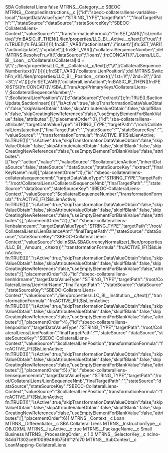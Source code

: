 <?xml version="1.0" encoding="UTF-8"?>
<CustomMetadata xmlns="http://soap.sforce.com/2006/04/metadata" xmlns:xsi="http://www.w3.org/2001/XMLSchema-instance" xmlns:xsd="http://www.w3.org/2001/XMLSchema">
    <label>SBA Collateral Liens</label>
    <protected>false</protected>
    <values>
        <field>MTRNS__Category__c</field>
        <value xsi:type="xsd:string">SBEOC</value>
    </values>
    <values>
        <field>MTRNS__CompiledInstructions__c</field>
        <value xsi:type="xsd:string">[{&quot;id&quot;:&quot;sbeoc-collateralliens-variables-local&quot;,&quot;targetDataValueType&quot;:&quot;STRING_TYPE&quot;,&quot;targetPath&quot;:&quot;&quot;,&quot;finalTargetPath&quot;:&quot;&quot;,&quot;stateSource&quot;:&quot;dataSource&quot;,&quot;stateSourceKey&quot;:&quot;SBEOC-CollateralLiens-Context&quot;,&quot;valueSource&quot;:&quot;&quot;,&quot;transformationFormula&quot;:&quot;fn:SET_VAR([\&quot;isLienActive\&quot;;fn:BASIC_IF_THEN([./lien/properties/LLC_BI__Active__c/text();\&quot;true\&quot;;fn:TRUE();fn:FALSE()])]);fn:SET_VAR([\&quot;actionInsert\&quot;;\&quot;insert\&quot;])fn:SET_VAR([\&quot;actionUpdate\&quot;;\&quot;update\&quot;]);fn:SET_VAR([\&quot;collateralSequenceNumber\&quot;;del:MTRNS.ResolveFn_v1([\&quot;dataSource\&quot;;\&quot;loans\&quot;;fn:CONCAT([\&quot;./Loans/LLC_BI__Loan__c/Collaterals/Collateral[Id = \\\&quot;\&quot;;./lien/properties/LLC_BI__Collateral__c/text();\&quot;\\\&quot;]/CollateralSequenceNumber/text()\&quot;])])]);fn:SET_VAR([\&quot;collateralLienPosition\&quot;;del:MTRNS.SwitchFn_v1([./lien/properties/LLC_BI__Position__c/text();\&quot;1st=1\&quot;;\&quot;2nd=2\&quot;;\&quot;3rd=3\&quot;;\&quot;=\&quot;])]);fn:SET_VAR([\&quot;collateralLienAction\&quot;;fn:BASIC_IF_THEN([fn:IFEXISTS([fn:CONCAT([\&quot;/SBA_ETran/App/PrimaryKeys/CollateralLiens-\&quot;;$collateralSequenceNumber;\&quot;-\&quot;;$collateralLienPosition\&quot;/\&quot;]);\&quot;dataSource\&quot;;\&quot;extract\&quot;]);fn:TRUE();$actionUpdate;$actionInsert])])&quot;,&quot;isActive&quot;:true,&quot;skipTransformationDataValueObtain&quot;:false,&quot;skipValueObtain&quot;:false,&quot;skipAttributeValueObtain&quot;:false,&quot;skipIfBlank&quot;:false,&quot;skipCreatingNewReferences&quot;:false,&quot;useEmptyElementForBlankValue&quot;:false,&quot;attributes&quot;:[],&quot;placementOrder&quot;:0},{&quot;id&quot;:&quot;sba-collateralliens-attribute&quot;,&quot;targetDataValueType&quot;:&quot;STRING_TYPE&quot;,&quot;targetPath&quot;:&quot;/root/CollateralLiens[a:action]&quot;,&quot;finalTargetPath&quot;:&quot;&quot;,&quot;stateSource&quot;:&quot;&quot;,&quot;stateSourceKey&quot;:&quot;&quot;,&quot;valueSource&quot;:&quot;&quot;,&quot;transformationFormula&quot;:&quot;fn:ACTIVE_IF([$isLienActive; fn:TRUE()])&quot;,&quot;isActive&quot;:true,&quot;skipTransformationDataValueObtain&quot;:false,&quot;skipValueObtain&quot;:false,&quot;skipAttributeValueObtain&quot;:false,&quot;skipIfBlank&quot;:false,&quot;skipCreatingNewReferences&quot;:false,&quot;useEmptyElementForBlankValue&quot;:false,&quot;attributes&quot;:[{&quot;key&quot;:&quot;action&quot;,&quot;value&quot;:&quot;&quot;,&quot;valueSource&quot;:&quot;$collateralLienAction&quot;,&quot;inheritDataSource&quot;:false,&quot;stateSource&quot;:&quot;dataSource&quot;,&quot;stateSourceKey&quot;:&quot;extract&quot;,&quot;finalKeyName&quot;:null}],&quot;placementOrder&quot;:1},{&quot;id&quot;:&quot;sbeoc-collateralliens-collateralsequencenmb&quot;,&quot;targetDataValueType&quot;:&quot;STRING_TYPE&quot;,&quot;targetPath&quot;:&quot;/root/CollateralLiens/CollateralSequenceNmb&quot;,&quot;finalTargetPath&quot;:&quot;&quot;,&quot;stateSource&quot;:&quot;dataSource&quot;,&quot;stateSourceKey&quot;:&quot;SBEOC-CollateralLiens-Context&quot;,&quot;valueSource&quot;:&quot;$collateralSequenceNumber&quot;,&quot;transformationFormula&quot;:&quot;fn:ACTIVE_IF([$isLienActive; fn:TRUE()])&quot;,&quot;isActive&quot;:true,&quot;skipTransformationDataValueObtain&quot;:false,&quot;skipValueObtain&quot;:false,&quot;skipAttributeValueObtain&quot;:false,&quot;skipIfBlank&quot;:false,&quot;skipCreatingNewReferences&quot;:false,&quot;useEmptyElementForBlankValue&quot;:false,&quot;attributes&quot;:[],&quot;placementOrder&quot;:2},{&quot;id&quot;:&quot;sbeoc-collateralliens-lienbalanceamt&quot;,&quot;targetDataValueType&quot;:&quot;STRING_TYPE&quot;,&quot;targetPath&quot;:&quot;/root/CollateralLiens/LienBalanceAmt&quot;,&quot;finalTargetPath&quot;:&quot;&quot;,&quot;stateSource&quot;:&quot;dataSource&quot;,&quot;stateSourceKey&quot;:&quot;SBEOC-CollateralLiens-Context&quot;,&quot;valueSource&quot;:&quot;del:nSBA.SBACurrencyNormalizer(./lien/properties/LLC_BI__Amount__c/text())&quot;,&quot;transformationFormula&quot;:&quot;fn:ACTIVE_IF([$isLienActive; fn:TRUE()])&quot;,&quot;isActive&quot;:true,&quot;skipTransformationDataValueObtain&quot;:false,&quot;skipValueObtain&quot;:false,&quot;skipAttributeValueObtain&quot;:false,&quot;skipIfBlank&quot;:false,&quot;skipCreatingNewReferences&quot;:false,&quot;useEmptyElementForBlankValue&quot;:false,&quot;attributes&quot;:[],&quot;placementOrder&quot;:3},{&quot;id&quot;:&quot;sbeoc-collateralliens-lienhldrname&quot;,&quot;targetDataValueType&quot;:&quot;STRING_TYPE&quot;,&quot;targetPath&quot;:&quot;/root/CollateralLiens/LienHldrName&quot;,&quot;finalTargetPath&quot;:&quot;&quot;,&quot;stateSource&quot;:&quot;dataSource&quot;,&quot;stateSourceKey&quot;:&quot;SBEOC-CollateralLiens-Context&quot;,&quot;valueSource&quot;:&quot;./lien/properties/LLC_BI__Institution__c/text()&quot;,&quot;transformationFormula&quot;:&quot;fn:ACTIVE_IF([$isLienActive; fn:TRUE()])&quot;,&quot;isActive&quot;:true,&quot;skipTransformationDataValueObtain&quot;:false,&quot;skipValueObtain&quot;:false,&quot;skipAttributeValueObtain&quot;:false,&quot;skipIfBlank&quot;:false,&quot;skipCreatingNewReferences&quot;:false,&quot;useEmptyElementForBlankValue&quot;:false,&quot;attributes&quot;:[],&quot;placementOrder&quot;:4},{&quot;id&quot;:&quot;sbeoc-collateralliens-lienposition&quot;,&quot;targetDataValueType&quot;:&quot;STRING_TYPE&quot;,&quot;targetPath&quot;:&quot;/root/CollateralLiens/LienPosition&quot;,&quot;finalTargetPath&quot;:&quot;&quot;,&quot;stateSource&quot;:&quot;dataSource&quot;,&quot;stateSourceKey&quot;:&quot;SBEOC-CollateralLiens-Context&quot;,&quot;valueSource&quot;:&quot;$collateralLienPosition&quot;,&quot;transformationFormula&quot;:&quot;fn:ACTIVE_IF([$isLienActive; fn:TRUE()])&quot;,&quot;isActive&quot;:true,&quot;skipTransformationDataValueObtain&quot;:false,&quot;skipValueObtain&quot;:false,&quot;skipAttributeValueObtain&quot;:false,&quot;skipIfBlank&quot;:false,&quot;skipCreatingNewReferences&quot;:false,&quot;useEmptyElementForBlankValue&quot;:false,&quot;attributes&quot;:[],&quot;placementOrder&quot;:5},{&quot;id&quot;:&quot;sbeoc-collateralliens-liensequencenmb&quot;,&quot;targetDataValueType&quot;:&quot;STRING_TYPE&quot;,&quot;targetPath&quot;:&quot;/root/CollateralLiens/LienSequenceNmb&quot;,&quot;finalTargetPath&quot;:&quot;&quot;,&quot;stateSource&quot;:&quot;dataSource&quot;,&quot;stateSourceKey&quot;:&quot;SBEOC-CollateralLiens-Context&quot;,&quot;valueSource&quot;:&quot;$collateralLienPosition&quot;,&quot;transformationFormula&quot;:&quot;fn:ACTIVE_IF([$isLienActive; fn:TRUE()])&quot;,&quot;isActive&quot;:true,&quot;skipTransformationDataValueObtain&quot;:false,&quot;skipValueObtain&quot;:false,&quot;skipAttributeValueObtain&quot;:false,&quot;skipIfBlank&quot;:false,&quot;skipCreatingNewReferences&quot;:false,&quot;useEmptyElementForBlankValue&quot;:false,&quot;attributes&quot;:[],&quot;placementOrder&quot;:6}]</value>
    </values>
    <values>
        <field>MTRNS__Context__c</field>
        <value xsi:type="xsd:string">Loan</value>
    </values>
    <values>
        <field>MTRNS__Differentiator__c</field>
        <value xsi:type="xsd:string">SBA Collateral Liens</value>
    </values>
    <values>
        <field>MTRNS__InstructionType__c</field>
        <value xsi:type="xsd:string">OBJ2XML</value>
    </values>
    <values>
        <field>MTRNS__Is_Active__c</field>
        <value xsi:type="xsd:boolean">true</value>
    </values>
    <values>
        <field>MTRNS__PackageName__c</field>
        <value xsi:type="xsd:string">Small Business</value>
    </values>
    <values>
        <field>MTRNS__ProcessingOrder__c</field>
        <value xsi:type="xsd:double">1.0</value>
    </values>
    <values>
        <field>MTRNS__SelectorKey__c</field>
        <value xsi:type="xsd:string">ncino-84dd7f302ce9f0099496b75f6f12fd70</value>
    </values>
    <values>
        <field>MTRNS__SubContext__c</field>
        <value xsi:type="xsd:string">LoanMapping-CollateralLiens</value>
    </values>
</CustomMetadata>
